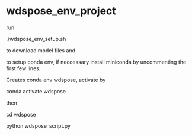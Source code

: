 # wdspose_env_project

run

./wdspose_env_setup.sh

to download model files and

to setup conda env, if neccessary install miniconda by uncommenting the first few lines.

Creates conda env wdspose, activate by 

conda activate wdspose

then 

cd wdspose

python wdspose_script.py
